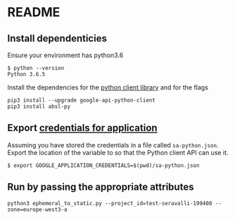 # README

## Install dependenticies
Ensure your environment has python3.6
```
$ python --version
Python 3.6.5
```
Install the dependencies for the [python client library](https://cloud.google.com/compute/docs/tutorials/python-guide)
and for the flags
```
pip3 install --upgrade google-api-python-client  
pip3 install absl-py
```

## Export [credentials for application](https://cloud.google.com/docs/authentication/getting-started)
Assuming you have stored the credentials in a file called `sa-python.json`.
Export the location of the variable to so that the Python client API can use it.
```
$ export GOOGLE_APPLICATION_CREDENTIALS=$(pwd)/sa-python.json
```

## Run by passing the appropriate attributes
```
python3 ephemeral_to_static.py --project_id=test-seravalli-199408 --zone=europe-west3-a
```


